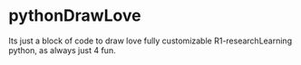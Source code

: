 # pythonDrawLove
Its just a block of code to draw love fully customizable R1-researchLearning python, as always just 4 fun.
